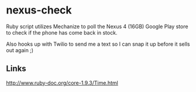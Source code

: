 nexus-check
===========

Ruby script utilizes Mechanize to poll the Nexus 4 (16GB) Google Play store to check if the phone has come back in stock.

Also hooks up with Twilio to send me a text so I can snap it up before it sells out again ;)

Links
-----
http://www.ruby-doc.org/core-1.9.3/Time.html
